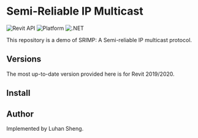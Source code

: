 # Semi-Reliable IP Multicast

![Revit API](https://img.shields.io/badge/Revit%20API-2020-blue.svg)
![Platform](https://img.shields.io/badge/platform-Linux-lightgray.svg)
![.NET](https://img.shields.io/badge/.NET-4.7-blue.svg)

This repository is a demo of SRIMP: A Semi-reliable IP multicast protocol. 

## <a name="versions"></a> Versions

The most up-to-date version provided here is for Revit 2019/2020.


## Install


## Author

Implemented by Luhan Sheng.
